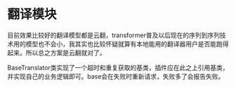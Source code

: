 # 翻译模块

目前效果比较好的翻译模型都是云翻，transformer普及以后现在的序列到序列技术用的模型也不会小，我其实也比较怀疑就算有本地能用的翻译器用户是否能跑得起来。所以总之方案是云翻就对了。

BaseTranslator类实现了一个超时和重复获取的基类，插件应在此之上引用基类，并实现自己的业务逻辑即可。base会在失败时重新请求，失败多了会报告失败。